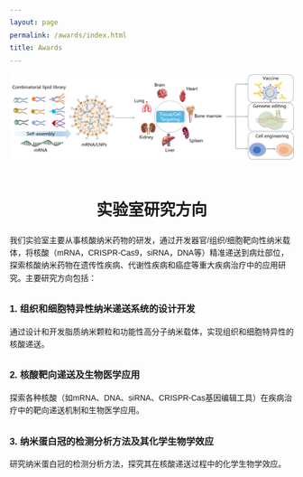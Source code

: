 ```yaml
---
layout: page
permalink: /awards/index.html
title: Awards
---
```

<head>
    <meta charset="UTF-8">
    <meta name="viewport" content="width=device-width, initial-scale=1.0">
    <title>实验室研究方向</title>
    <style>
        body {
            font-family: Arial, sans-serif;
            margin: 20px;
            line-height: 1.6;
        }
        .research-section {
            max-width: 800px;
            margin: 0 auto;
        }
        h1 {
            text-align: center;
        }
        .research-direction {
            margin-bottom: 30px;
        }
        .research-direction h2 {
            color: #007bff;
        }
        .research-direction ul {
            list-style-type: disc;
            padding-left: 20px;
        }
    </style>
</head>
<div>
<img src="/images/lnp-sc.JPG">
</div>
<br>
<body>
    <div class="research-section">
        <h1>实验室研究方向</h1>
        <div class="research-direction">
        <p>我们实验室主要从事核酸纳米药物的研发，通过开发器官/组织/细胞靶向性纳米载体，将核酸（mRNA，CRISPR-Cas9，siRNA，DNA等）精准递送到病灶部位，探索核酸纳米药物在遗传性疾病、代谢性疾病和癌症等重大疾病治疗中的应用研究。主要研究方向包括：</p>
        </div>
        <div class="research-direction">
            <h3>1. 组织和细胞特异性纳米递送系统的设计开发</h3>
            <p>通过设计和开发脂质纳米颗粒和功能性高分子纳米载体，实现组织和细胞特异性的核酸递送。</p>
        </div>
        <div class="research-direction">
            <h3>2. 核酸靶向递送及生物医学应用</h3>
            <p>探索各种核酸（如mRNA、DNA、siRNA、CRISPR-Cas基因编辑工具）在疾病治疗中的靶向递送机制和生物医学应用。</p>
        </div>
        <div class="research-direction">
            <h3>3. 纳米蛋白冠的检测分析方法及其化学生物学效应</h3>
            <p>研究纳米蛋白冠的检测分析方法，探究其在核酸递送过程中的化学生物学效应。</p>
        </div>
    </div>
</body>

